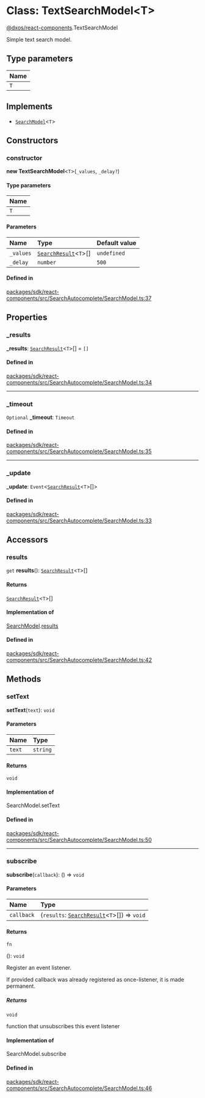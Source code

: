 # Class: TextSearchModel<T\>

[@dxos/react-components](../modules/dxos_react_components.md).TextSearchModel

Simple text search model.

## Type parameters

| Name |
| :------ |
| `T` |

## Implements

- [`SearchModel`](../interfaces/dxos_react_components.SearchModel.md)<`T`\>

## Constructors

### constructor

**new TextSearchModel**<`T`\>(`_values`, `_delay?`)

#### Type parameters

| Name |
| :------ |
| `T` |

#### Parameters

| Name | Type | Default value |
| :------ | :------ | :------ |
| `_values` | [`SearchResult`](../types/dxos_react_components.SearchResult.md)<`T`\>[] | `undefined` |
| `_delay` | `number` | `500` |

#### Defined in

[packages/sdk/react-components/src/SearchAutocomplete/SearchModel.ts:37](https://github.com/dxos/dxos/blob/db8188dae/packages/sdk/react-components/src/SearchAutocomplete/SearchModel.ts#L37)

## Properties

### \_results

 **\_results**: [`SearchResult`](../types/dxos_react_components.SearchResult.md)<`T`\>[] = `[]`

#### Defined in

[packages/sdk/react-components/src/SearchAutocomplete/SearchModel.ts:34](https://github.com/dxos/dxos/blob/db8188dae/packages/sdk/react-components/src/SearchAutocomplete/SearchModel.ts#L34)

___

### \_timeout

 `Optional` **\_timeout**: `Timeout`

#### Defined in

[packages/sdk/react-components/src/SearchAutocomplete/SearchModel.ts:35](https://github.com/dxos/dxos/blob/db8188dae/packages/sdk/react-components/src/SearchAutocomplete/SearchModel.ts#L35)

___

### \_update

 **\_update**: `Event`<[`SearchResult`](../types/dxos_react_components.SearchResult.md)<`T`\>[]\>

#### Defined in

[packages/sdk/react-components/src/SearchAutocomplete/SearchModel.ts:33](https://github.com/dxos/dxos/blob/db8188dae/packages/sdk/react-components/src/SearchAutocomplete/SearchModel.ts#L33)

## Accessors

### results

`get` **results**(): [`SearchResult`](../types/dxos_react_components.SearchResult.md)<`T`\>[]

#### Returns

[`SearchResult`](../types/dxos_react_components.SearchResult.md)<`T`\>[]

#### Implementation of

[SearchModel](../interfaces/dxos_react_components.SearchModel.md).[results](../interfaces/dxos_react_components.SearchModel.md#results)

#### Defined in

[packages/sdk/react-components/src/SearchAutocomplete/SearchModel.ts:42](https://github.com/dxos/dxos/blob/db8188dae/packages/sdk/react-components/src/SearchAutocomplete/SearchModel.ts#L42)

## Methods

### setText

**setText**(`text`): `void`

#### Parameters

| Name | Type |
| :------ | :------ |
| `text` | `string` |

#### Returns

`void`

#### Implementation of

SearchModel.setText

#### Defined in

[packages/sdk/react-components/src/SearchAutocomplete/SearchModel.ts:50](https://github.com/dxos/dxos/blob/db8188dae/packages/sdk/react-components/src/SearchAutocomplete/SearchModel.ts#L50)

___

### subscribe

**subscribe**(`callback`): () => `void`

#### Parameters

| Name | Type |
| :------ | :------ |
| `callback` | (`results`: [`SearchResult`](../types/dxos_react_components.SearchResult.md)<`T`\>[]) => `void` |

#### Returns

`fn`

(): `void`

Register an event listener.

If provided callback was already registered as once-listener, it is made permanent.

##### Returns

`void`

function that unsubscribes this event listener

#### Implementation of

SearchModel.subscribe

#### Defined in

[packages/sdk/react-components/src/SearchAutocomplete/SearchModel.ts:46](https://github.com/dxos/dxos/blob/db8188dae/packages/sdk/react-components/src/SearchAutocomplete/SearchModel.ts#L46)
